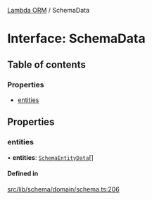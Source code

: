 [Lambda ORM](../README.md) / SchemaData

# Interface: SchemaData

## Table of contents

### Properties

- [entities](SchemaData.md#entities)

## Properties

### entities

• **entities**: [`SchemaEntityData`](SchemaEntityData.md)[]

#### Defined in

[src/lib/schema/domain/schema.ts:206](https://github.com/lambda-orm/lambdaorm-base/blob/8900f48/src/lib/schema/domain/schema.ts#L206)
